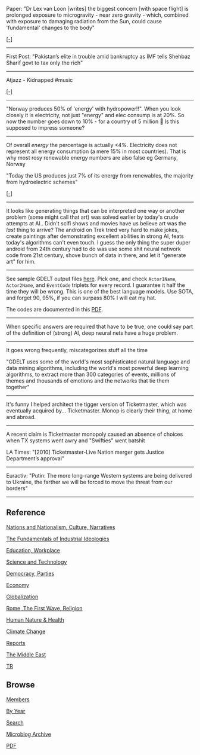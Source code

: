 
Paper: "Dr Lex van Loon [writes] the biggest concern [with space flight]
is prolonged exposure to microgravity - near zero gravity -
which, combined with exposure to damaging radiation from the Sun,
could cause 'fundamental' changes to the body"

[[-]](https://www.anu.edu.au/news/all-news/mars-model-provides-method-for-landing-humans-on-red-planet)

---

First Post: "Pakistan’s elite in trouble amid bankruptcy as IMF tells
Shehbaz Sharif govt to tax only the rich"

---

Atjazz - Kidnapped \#music

[[-]](https://youtu.be/vlz_hjdL7rE)

---

"Norway produces 50% of 'energy' with hydropower!!". When you look
closely it is electricity, not just "energy" and elec consump is at
20%. So now the number goes down to 10% - for a country of 5 million 🤨
Is this supposed to impress someone?

---

Of overall *energy* the percentage is actually <4%. Electricity does
not represent all energy consumption (a mere 15% in most
countries). That is why most rosy renewable energy numbers are also
false eg Germany, Norway

"Today the US produces just 7% of its energy from renewables, the
majority from hydroelectric schemes"

[[-]](2022/01/energstats.html#usenergy)

---

It looks like generating things that can be interpreted one way or
another problem (some might call that art) was solved earlier by today's
crude attempts at AI.. Didn't scifi shows and movies have us believe
art was the *last* thing to arrive? The android on Trek tried very
hard to make jokes, create paintings after demonstrating excellent
abilities in strong AI, feats today's algorithms can't even touch. I
guess the only thing the super duper android from 24th century had to
do was use some shit neural network code from 21st century, shove
bunch of data in there, and let it "generate art" for him.

---

See sample GDELT output files [here](http://data.gdeltproject.org/events).
Pick one, and check `Actor1Name`, `Actor2Name`, and `EventCode`
triplets for every record. I guarantee it half the time they will be
wrong. This is one of the best language models. Use SOTA, and forget
90, 95%, if you can surpass 80% I will eat my hat. 

The codes are documented in this [PDF](http://data.gdeltproject.org/documentation/CAMEO.Manual.1.1b3.pdf).

---

When specific answers are required that have to be true, one could say
part of the definition of (strong) AI, deep neural nets have a huge
problem.

---

It goes wrong frequently, miscategorizes stuff all the time

"GDELT uses some of the world's most sophisticated natural language
and data mining algorithms, including the world's most powerful deep
learning algorithms, to extract more than 300 categories of events,
millions of themes and thousands of emotions and the networks that tie
them together"

---

It's funny I helped architect the tigger version of Ticketmaster,
which was eventually acquired by... Ticketmaster. Monop is clearly
their thing, at home and abroad.

---

A recent claim is Ticketmaster monopoly caused an absence of choices
when TX systems went awry and "Swifties" went batshit 

LA Times: "[2010] Ticketmaster-Live Nation merger gets Justice
Department’s approval"

---

Euractiv: "Putin: The more long-range Western systems are being
delivered to Ukraine, the farther we will be forced to move the threat
from our borders"

---

## Reference

[Nations and Nationalism, Culture, Narratives](0119/2013/02/nations-and-nationalism.html)

[The Fundamentals of Industrial Ideologies](0119/2011/04/fundamentals-of-industrial-ideologies.html)

[Education, Workplace](0119/2017/09/education-workplace.html)

[Science and Technology](0119/2018/09/science-technology.html)

[Democracy, Parties](0119/2016/11/democracy.html)

[Economy](2021/01/economy.html)

[Globalization](0119/2018/09/globalization.html)

[Rome, The First Wave, Religion](0119/2017/12/rome.html)

[Human Nature & Health](2020/07/human-nature.html)

[Climate Change](2022/01/climate.html)

[Reports](2021/01/reports.html)

[The Middle East](0119/2019/07/middleeast.html)

[TR](../tr)

## Browse

[Members](2022/08/members.html)

[By Year](years.html)

[Search](search.html)

[Microblog Archive](mbl/index.html)

[PDF](https://drive.google.com/uc?export=view&id=1FSi-1MnqXVq_PVTEXzzflwN8-7h92N_R)
